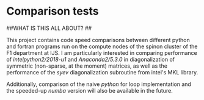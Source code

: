 # Comparison tests #
##WHAT IS THIS ALL ABOUT? ##

This project contains code speed comparisons between different python and fortran programs run 
on the compute nodes of the spinon cluster of the F1 department at IJS. I am particularly interested
in comparing performance of *intelpython2/2018-u1* and *Anaconda2/5.3.0* in diagonalization of symmetric 
(non-sparse, at the moment) matrices, as well as the performance of the *syev* diagonalization subroutine
from intel's MKL library. 

Additionally, comparison of the naive *python* for loop implementation and the speeded-up *numba* version 
will also be available in the future. 





